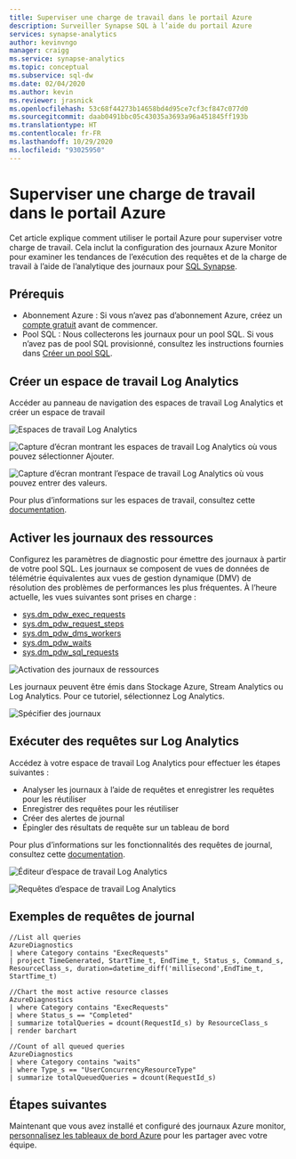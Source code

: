 ```yaml
---
title: Superviser une charge de travail dans le portail Azure
description: Surveiller Synapse SQL à l’aide du portail Azure
services: synapse-analytics
author: kevinvngo
manager: craigg
ms.service: synapse-analytics
ms.topic: conceptual
ms.subservice: sql-dw
ms.date: 02/04/2020
ms.author: kevin
ms.reviewer: jrasnick
ms.openlocfilehash: 53c68f44273b14658bd4d95ce7cf3cf847c077d0
ms.sourcegitcommit: daab0491bbc05c43035a3693a96a451845ff193b
ms.translationtype: HT
ms.contentlocale: fr-FR
ms.lasthandoff: 10/29/2020
ms.locfileid: "93025950"
---
```

# <a name="monitor-workload---azure-portal"></a>Superviser une charge de travail dans le portail Azure

Cet article explique comment utiliser le portail Azure pour superviser votre charge de travail. Cela inclut la configuration des journaux Azure Monitor pour examiner les tendances de l’exécution des requêtes et de la charge de travail à l’aide de l’analytique des journaux pour [SQL Synapse](https://azure.microsoft.com/blog/workload-insights-with-sql-data-warehouse-delivered-through-azure-monitor-diagnostic-logs-pass/).

## <a name="prerequisites"></a>Prérequis

- Abonnement Azure : Si vous n’avez pas d’abonnement Azure, créez un [compte gratuit](https://azure.microsoft.com/free/) avant de commencer.
- Pool SQL : Nous collecterons les journaux pour un pool SQL. Si vous n’avez pas de pool SQL provisionné, consultez les instructions fournies dans [Créer un pool SQL](load-data-from-azure-blob-storage-using-polybase.md).

## <a name="create-a-log-analytics-workspace"></a>Créer un espace de travail Log Analytics

Accéder au panneau de navigation des espaces de travail Log Analytics et créer un espace de travail

![Espaces de travail Log Analytics](./media/sql-data-warehouse-monitor-workload-portal/log_analytics_workspaces.png)

![Capture d’écran montrant les espaces de travail Log Analytics où vous pouvez sélectionner Ajouter.](./media/sql-data-warehouse-monitor-workload-portal/add_analytics_workspace.png)

![Capture d’écran montrant l’espace de travail Log Analytics où vous pouvez entrer des valeurs.](./media/sql-data-warehouse-monitor-workload-portal/add_analytics_workspace_2.png)

Pour plus d’informations sur les espaces de travail, consultez cette [documentation](../../azure-monitor/learn/quick-create-workspace.md?toc=/azure/synapse-analytics/sql-data-warehouse/toc.json&bc=/azure/synapse-analytics/sql-data-warehouse/breadcrumb/toc.jsond#create-a-workspace).

## <a name="turn-on-resource-logs"></a>Activer les journaux des ressources

Configurez les paramètres de diagnostic pour émettre des journaux à partir de votre pool SQL. Les journaux se composent de vues de données de télémétrie équivalentes aux vues de gestion dynamique (DMV) de résolution des problèmes de performances les plus fréquentes. À l’heure actuelle, les vues suivantes sont prises en charge :

- [sys.dm_pdw_exec_requests](/sql/relational-databases/system-dynamic-management-views/sys-dm-pdw-exec-requests-transact-sql?toc=/azure/synapse-analytics/sql-data-warehouse/toc.json&bc=/azure/synapse-analytics/sql-data-warehouse/breadcrumb/toc.json&view=azure-sqldw-latest)
- [sys.dm_pdw_request_steps](/sql/relational-databases/system-dynamic-management-views/sys-dm-pdw-request-steps-transact-sql?toc=/azure/synapse-analytics/sql-data-warehouse/toc.json&bc=/azure/synapse-analytics/sql-data-warehouse/breadcrumb/toc.json&view=azure-sqldw-latest)
- [sys.dm_pdw_dms_workers](/sql/relational-databases/system-dynamic-management-views/sys-dm-pdw-dms-workers-transact-sql?toc=/azure/synapse-analytics/sql-data-warehouse/toc.json&bc=/azure/synapse-analytics/sql-data-warehouse/breadcrumb/toc.json&view=azure-sqldw-latest)
- [sys.dm_pdw_waits](/sql/relational-databases/system-dynamic-management-views/sys-dm-pdw-waits-transact-sql?toc=/azure/synapse-analytics/sql-data-warehouse/toc.json&bc=/azure/synapse-analytics/sql-data-warehouse/breadcrumb/toc.json&view=azure-sqldw-latest)
- [sys.dm_pdw_sql_requests](/sql/relational-databases/system-dynamic-management-views/sys-dm-pdw-sql-requests-transact-sql?toc=/azure/synapse-analytics/sql-data-warehouse/toc.json&bc=/azure/synapse-analytics/sql-data-warehouse/breadcrumb/toc.json&view=azure-sqldw-latest)

![Activation des journaux de ressources](./media/sql-data-warehouse-monitor-workload-portal/enable_diagnostic_logs.png)

Les journaux peuvent être émis dans Stockage Azure, Stream Analytics ou Log Analytics. Pour ce tutoriel, sélectionnez Log Analytics.

![Spécifier des journaux](./media/sql-data-warehouse-monitor-workload-portal/specify_logs.png)

## <a name="run-queries-against-log-analytics"></a>Exécuter des requêtes sur Log Analytics

Accédez à votre espace de travail Log Analytics pour effectuer les étapes suivantes :

- Analyser les journaux à l’aide de requêtes et enregistrer les requêtes pour les réutiliser
- Enregistrer des requêtes pour les réutiliser
- Créer des alertes de journal
- Épingler des résultats de requête sur un tableau de bord

Pour plus d’informations sur les fonctionnalités des requêtes de journal, consultez cette [documentation](../../azure-monitor/log-query/query-language.md?toc=/azure/synapse-analytics/sql-data-warehouse/toc.json&bc=/azure/synapse-analytics/sql-data-warehouse/breadcrumb/toc.json).

![Éditeur d’espace de travail Log Analytics](./media/sql-data-warehouse-monitor-workload-portal/log_analytics_workspace_editor.png)

![Requêtes d’espace de travail Log Analytics](./media/sql-data-warehouse-monitor-workload-portal/log_analytics_workspace_queries.png)

## <a name="sample-log-queries"></a>Exemples de requêtes de journal

```Kusto
//List all queries
AzureDiagnostics
| where Category contains "ExecRequests"
| project TimeGenerated, StartTime_t, EndTime_t, Status_s, Command_s, ResourceClass_s, duration=datetime_diff('millisecond',EndTime_t, StartTime_t)
```

```Kusto
//Chart the most active resource classes
AzureDiagnostics
| where Category contains "ExecRequests"
| where Status_s == "Completed"
| summarize totalQueries = dcount(RequestId_s) by ResourceClass_s
| render barchart
```

```Kusto
//Count of all queued queries
AzureDiagnostics
| where Category contains "waits"
| where Type_s == "UserConcurrencyResourceType"
| summarize totalQueuedQueries = dcount(RequestId_s)
```

## <a name="next-steps"></a>Étapes suivantes

Maintenant que vous avez installé et configuré des journaux Azure monitor, [personnalisez les tableaux de bord Azure](../../azure-portal/azure-portal-dashboards.md?toc=/azure/synapse-analytics/sql-data-warehouse/toc.json&bc=/azure/synapse-analytics/sql-data-warehouse/breadcrumb/toc.json) pour les partager avec votre équipe.
